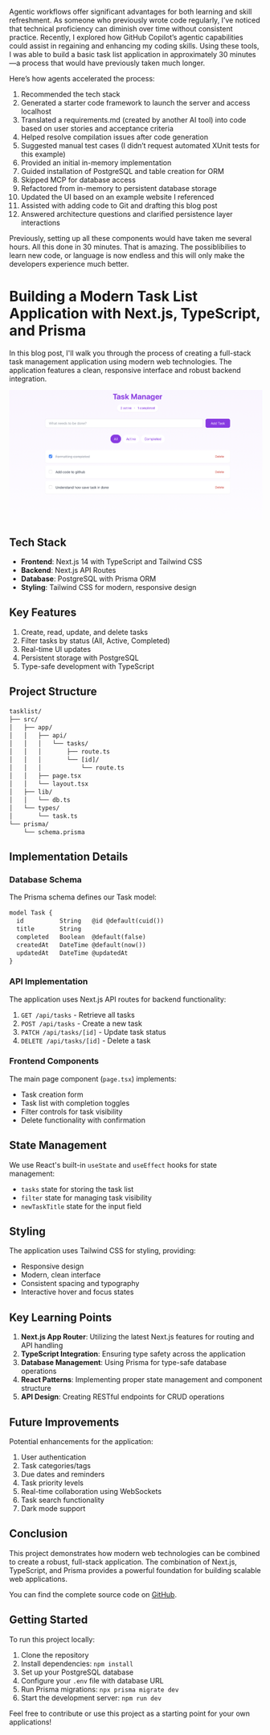 
Agentic workflows offer significant advantages for both learning and skill refreshment. As someone who previously wrote code regularly, I’ve noticed that technical proficiency can diminish over time without consistent practice. Recently, I explored how GitHub Copilot’s agentic capabilities could assist in regaining and enhancing my coding skills. Using these tools, I was able to build a basic task list application in approximately 30 minutes—a process that would have previously taken much longer.

Here’s how agents accelerated the process:

1. Recommended the tech stack
2. Generated a starter code framework to launch the server and access localhost
3. Translated a requirements.md (created by another AI tool) into code based on user stories and acceptance criteria
4. Helped resolve compilation issues after code generation
5. Suggested manual test cases (I didn’t request automated XUnit tests for this example)
6. Provided an initial in-memory implementation
7. Guided installation of PostgreSQL and table creation for ORM
8. Skipped MCP for database access
9. Refactored from in-memory to persistent database storage
10. Updated the UI based on an example website I referenced
11. Assisted with adding code to Git and drafting this blog post
12. Answered architecture questions and clarified persistence layer interactions

Previously, setting up all these components would have taken me several hours.
All this done in 30 minutes. That is amazing. The possiblibilies to learn new code, or language is now endless and this will only make the developers experience much better. 

# Building a Modern Task List Application with Next.js, TypeScript, and Prisma

In this blog post, I'll walk you through the process of creating a full-stack task management application using modern web technologies. The application features a clean, responsive interface and robust backend integration.

![Task List Demo](public/TasklistDemo.png)

## Tech Stack

- **Frontend**: Next.js 14 with TypeScript and Tailwind CSS
- **Backend**: Next.js API Routes
- **Database**: PostgreSQL with Prisma ORM
- **Styling**: Tailwind CSS for modern, responsive design

## Key Features

1. Create, read, update, and delete tasks
2. Filter tasks by status (All, Active, Completed)
3. Real-time UI updates
4. Persistent storage with PostgreSQL
5. Type-safe development with TypeScript

## Project Structure

```
tasklist/
├── src/
│   ├── app/
│   │   ├── api/
│   │   │   └── tasks/
│   │   │       ├── route.ts
│   │   │       └── [id]/
│   │   │           └── route.ts
│   │   ├── page.tsx
│   │   └── layout.tsx
│   ├── lib/
│   │   └── db.ts
│   └── types/
│       └── task.ts
└── prisma/
    └── schema.prisma
```

## Implementation Details

### Database Schema

The Prisma schema defines our Task model:

```prisma
model Task {
  id          String   @id @default(cuid())
  title       String
  completed   Boolean  @default(false)
  createdAt   DateTime @default(now())
  updatedAt   DateTime @updatedAt
}
```

### API Implementation

The application uses Next.js API routes for backend functionality:

1. `GET /api/tasks` - Retrieve all tasks
2. `POST /api/tasks` - Create a new task
3. `PATCH /api/tasks/[id]` - Update task status
4. `DELETE /api/tasks/[id]` - Delete a task

### Frontend Components

The main page component (`page.tsx`) implements:

- Task creation form
- Task list with completion toggles
- Filter controls for task visibility
- Delete functionality with confirmation

## State Management

We use React's built-in `useState` and `useEffect` hooks for state management:

- `tasks` state for storing the task list
- `filter` state for managing task visibility
- `newTaskTitle` state for the input field

## Styling

The application uses Tailwind CSS for styling, providing:

- Responsive design
- Modern, clean interface
- Consistent spacing and typography
- Interactive hover and focus states

## Key Learning Points

1. **Next.js App Router**: Utilizing the latest Next.js features for routing and API handling
2. **TypeScript Integration**: Ensuring type safety across the application
3. **Database Management**: Using Prisma for type-safe database operations
4. **React Patterns**: Implementing proper state management and component structure
5. **API Design**: Creating RESTful endpoints for CRUD operations

## Future Improvements

Potential enhancements for the application:

1. User authentication
2. Task categories/tags
3. Due dates and reminders
4. Task priority levels
5. Real-time collaboration using WebSockets
6. Task search functionality
7. Dark mode support

## Conclusion

This project demonstrates how modern web technologies can be combined to create a robust, full-stack application. The combination of Next.js, TypeScript, and Prisma provides a powerful foundation for building scalable web applications.

You can find the complete source code on [GitHub](https://github.com/vibhusrinivasan/tasklist).

## Getting Started

To run this project locally:

1. Clone the repository
2. Install dependencies: `npm install`
3. Set up your PostgreSQL database
4. Configure your `.env` file with database URL
5. Run Prisma migrations: `npx prisma migrate dev`
6. Start the development server: `npm run dev`

Feel free to contribute or use this project as a starting point for your own applications!